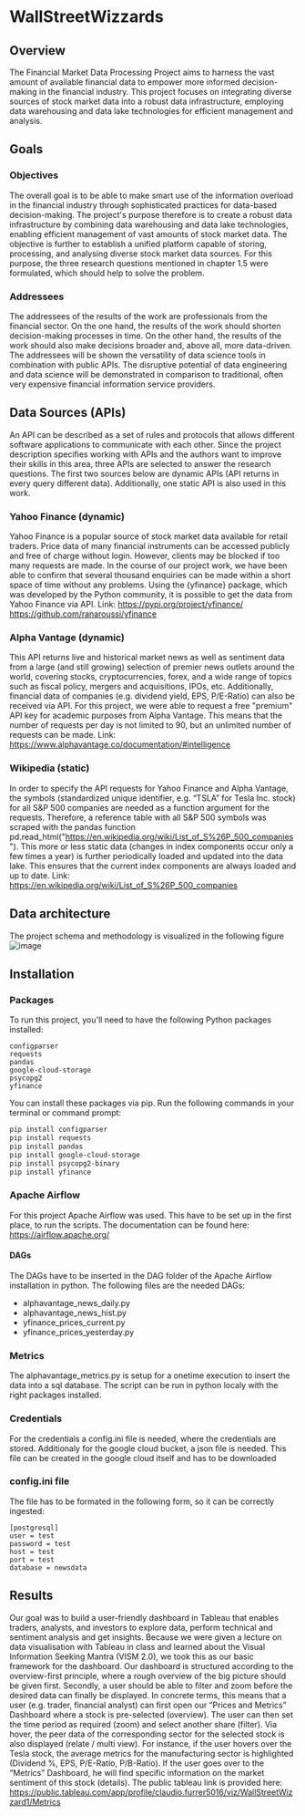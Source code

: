 # WallStreetWizzards

## Overview
The Financial Market Data Processing Project aims to harness the vast amount of available financial data to empower more informed decision-making in the financial industry. This project focuses on integrating diverse sources of stock market data into a robust data infrastructure, employing data warehousing and data lake technologies for efficient management and analysis.

## Goals
### Objectives
The overall goal is to be able to make smart use of the information overload in the financial industry through sophisticated practices for data-based decision-making. The project's purpose therefore is to create a robust data infrastructure by combining data warehousing and data lake technologies, enabling efficient management of vast amounts of stock market data. The objective is further to establish a unified platform capable of storing, processing, and analysing diverse stock market data sources. For this purpose, the three research questions mentioned in chapter 1.5 were formulated, which should help to solve the problem.

### Addressees
The addressees of the results of the work are professionals from the financial sector. On the one hand, the results of the work should shorten decision-making processes in time. On the other hand, the results of the work should also make decisions broader and, above all, more data-driven. The addressees will be shown the versatility of data science tools in combination with public APIs. The disruptive potential of data engineering and data science will be demonstrated in comparison to traditional, often very expensive financial information service providers.

## Data Sources (APIs)
An API can be described as a set of rules and protocols that allows different software applications to communicate with each other. Since the project description specifies working with APIs and the authors want to improve their skills in this area, three APIs are selected to answer the research questions. The first two sources below are dynamic APIs (API returns in every query different data). Additionally, one static API is also used in this work.

### Yahoo Finance (dynamic)
Yahoo Finance is a popular source of stock market data available for retail traders. Price data of many financial instruments can be accessed publicly and free of charge without login. However, clients may be blocked if too many requests are made. In the course of our project work, we have been able to confirm that several thousand enquiries can be made within a short space of time without any problems. Using the {yfinance} package, which was developed by the Python community, it is possible to get the data from Yahoo Finance via API.
Link: https://pypi.org/project/yfinance/
https://github.com/ranaroussi/yfinance

### Alpha Vantage (dynamic)
This API returns live and historical market news as well as sentiment data from a large (and still growing) selection of premier news outlets around the world, covering stocks, cryptocurrencies, forex, and a wide range of topics such as fiscal policy, mergers and acquisitions, IPOs, etc. Additionally, financial data of companies (e.g. dividend yield, EPS, P/E-Ratio) can also be received via API. For this project, we were able to request a free "premium" API key for academic purposes from Alpha Vantage. This means that the number of requests per day is not limited to 90, but an unlimited number of requests can be made.
Link: https://www.alphavantage.co/documentation/#intelligence

### Wikipedia (static)
In order to specify the API requests for Yahoo Finance and Alpha Vantage, the symbols (standardized unique identifier, e.g. “TSLA” for Tesla Inc. stock) for all S&P 500 companies are needed as a function argument for the requests. Therefore, a reference table with all S&P 500 symbols was scraped with the pandas function pd.read_html("https://en.wikipedia.org/wiki/List_of_S%26P_500_companies"). This more or less static data (changes in index components occur only a few times a year) is further periodically loaded and updated into the data lake. This ensures that the current index components are always loaded and up to date.
Link: https://en.wikipedia.org/wiki/List_of_S%26P_500_companies


## Data architecture
The project schema and methodology is visualized in the following figure
![image](https://github.com/blackbeard789/WallStreetWizzards/assets/153673259/046425ca-f8c0-4c5d-aa24-83f4590abf81)

## Installation
### Packages
To run this project, you'll need to have the following Python packages installed:

    configparser
    requests
    pandas
    google-cloud-storage
    psycopg2
    yfinance

You can install these packages via pip. Run the following commands in your terminal or command prompt:
```bash
pip install configparser
pip install requests
pip install pandas
pip install google-cloud-storage
pip install psycopg2-binary
pip install yfinance
```


### Apache Airflow
For this project Apache Airflow was used. This have to be set up in the first place, to run the scripts. The documentation can be found here:
https://airflow.apache.org/

#### DAGs
The DAGs have to be inserted in the DAG folder of the Apache Airflow installation in python. The following files are the needed DAGs:
- alphavantage_news_daily.py
- alphavantage_news_hist.py
- yfinance_prices_current.py
- yfinance_prices_yesterday.py


### Metrics
The alphavantage_metrics.py is setup for a onetime execution to insert the data into a sql database. The script can be run in python localy with the right packages installed. 

### Credentials
For the credentials a config.ini file is needed, where the credentials are stored. Additionaly for the google cloud bucket, a json file is needed. This file can be created in the google cloud itself and has to be downloaded

### config.ini file
The file has to be formated in the following form, so it can be correctly ingested:
```
[postgresql]
user = test
password = test
host = test
port = test
database = newsdata
```
## Results
Our goal was to build a user-friendly dashboard in Tableau that enables traders, analysts, and investors to explore data, perform technical and sentiment analysis and get insights. Because we were given a lecture on data visualisation with Tableau in class and learned about the Visual Information Seeking Mantra (VISM 2.0), we took this as our basic framework for the dashboard. Our dashboard is structured according to the overview-first principle, where a rough overview of the big picture should be given first. Secondly, a user should be able to filter and zoom before the desired data can finally be displayed. In concrete terms, this means that a user (e.g. trader, financial analyst) can first open our “Prices and Metrics” Dashboard where a stock is pre-selected (overview). The user can then set the time period as required (zoom) and select another share (filter). Via hover, the peer data of the corresponding sector for the selected stock is also displayed (relate / multi view). For instance, if the user hovers over the Tesla stock, the average metrics for the manufacturing sector is highlighted (Dividend %, EPS, P/E-Ratio, P/B-Ratio). If the user goes over to the “Metrics” Dashboard, he will find specific information on the market sentiment of this stock (details). The public tableau link is provided here: 
https://public.tableau.com/app/profile/claudio.furrer5016/viz/WallStreetWizzard1/Metrics

